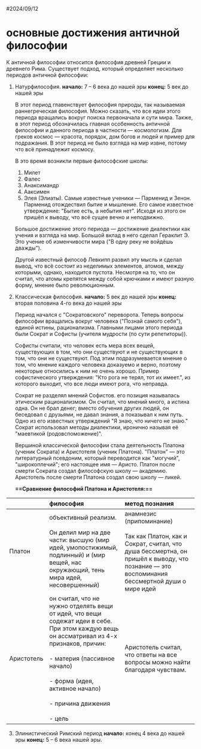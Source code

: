 #2024/09/12
# основные достижения античной философии

К античной философии относится философия древней Греции и древнего Рима. Существует подход, который определяет несколько периодов античной философии:
1. Натурфилософия.
	**начало:** 7 – 6 века до нашей эры
	**конец:** 5 век до нашей эры
	
	В этот период главенствует философия природы, так называемая раннегреческая философия. Можно сказать, что все идеи этого периода вращались вокруг поиска первоначала и сути мира. Также, в этот период обозначилась главная особенность античной философии и данного периода в частности — космологизм. Для греков космос — красота, порядок, дом богов и людей и пример для подражания. В этот период не было взгляда на мир извне, потому что всё принадлежит космосу.
	
	В это время возникли первые философские школы:
	1. Милет
	2. Фалес
	3. Анаксимандр
	4. Ааксимен
	5. Элея (Элиаты).
		Самые известные ученики — Парменид и Зенон.
		Парменид отождествил бытие и мышление. Его самое известное утверждение: "Бытие есть, а небытия нет". Исходя из этого он пришёл к выводу, что всё сущее вечно и неподвижно.
	 
	Большое достижение этого периода — достижение диалектики как учения и взгляда на мир. Большой вклад в него сделал Гераклит Э. Это учение об изменчивости мира ("В одну реку не войдёшь дважды").
	
	Другой известный философ Левкипп развил эту мысль и сделал вывод, что всё состоит из неделимых элементов, атомов, между которыми, однако, находится пустота. Несмотря на то, что он считал, что атомы крепятся между собой крючками и имеют разную форму, мнение было революционным.
	
2. Классическая философия.
	**начало:** 5 век до нашей эры
	**конец:** вторая половина 4-го века до нашей эры
	
	Период начался с "Сократовского" переворота. Теперь вопросы философии вращались вокруг человека ("Познай самого себя"), единой истины, рационализма. Главными лицами этого периода были Сократ и Софисты (учителя мудрости (по сути репетиторы)).
	
	 Софисты считали, что человек есть мера всех вещей, существующих в том, что они существуют и не существующих в том, что они не существуют. Под этим подразумевается мнение о том, что мнение каждого человека доказуемо и верно, поэтому некоторые относились к ним не очень хорошо. Пример софистического утверждения: "Кто рога не терял, тот их имеет.", из которого выходит, что все люди имеют рога, что неправда. 
	
	Сократ не разделял мнений Софистов. его позиция называлась этическим рационализмом. Он считал, что мнений много, а истина одна. Он не брал денег; вместо обучения других людей, он беседовал с друзьями, не давал знания, а показывал к ним путь. Одно из его известных утверждений "Я знаю, что ничего не знаю." Сократ использовал методы диалектики, иронично называя её "маевтикой (родовспоможение)".
	
	Вершиной классической философии стала деятельность Платона (ученик Сократа) и Аристотеля (ученик Платона). "Платон" — это литературный псевдоним, который переводится как "могучий", "широкоплечий"; его настоящее имя — Аристо. Платон после смерти Сократа создал философскую школу — академию. Аристотель после смерти Платона создал свою школу — ликей.
	
	**==Сравнение философий Платона и Аристотеля:==**
	
|            | философия                                                                                                                                                                                                                                                                                                                                                                                                                                                                                                                                                                                                            | метод познания                                                                                                                                                                  |
| :--------- | :------------------------------------------------------------------------------------------------------------------------------------------------------------------------------------------------------------------------------------------------------------------------------------------------------------------------------------------------------------------------------------------------------------------------------------------------------------------------------------------------------------------------------------------------------------------------------------------------------------------- | :------------------------------------------------------------------------------------------------------------------------------------------------------------------------------ |
| Платон     | объективный реализм.<br><br>Он делил мир на две части: высшую (мир идей, умопостижимый, подлинный) и (мир вещей, нас окружающий, тень мира идей, несовершенный)                                                                                                                                                                                                                                                                                                                                                                                                                                                      | анамнезис (припоминание)<br><br>Так как Платон, как и Сократ, считал, что душа бессмертна, он пришёл к выводу, что познание — это воспоминания бессмертной души о мире идей<br> |
| Аристотель | <div>он считал, что не нужно отделять вещи от идей, что вещи содежат идеи в себе. При этом каждую вещь он ассматривал из 4-х признаков, причин:</div><div><span style="white-space: normal;"><span style="white-space:pre">	</span>- материя (пассивное начало)</span></div><div><span style="white-space: normal;"><span style="white-space:pre">	</span>- форма (идея, активное начало)</span></div><div><span style="white-space: normal;"><span style="white-space:pre">	</span>- причина движения</span></div><div><span style="white-space: normal;"><span style="white-space:pre">	</span>- цель</span></div> | Аристотель считал, что ответы на все вопросы можно найти благодаря чувствам.                                                                                                    |
	
3. Элинистический Римский период
	**начало:** конец 4 века до нашей эры
	**конец:** 5 – 6 века нашей эры.
